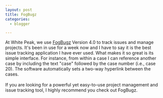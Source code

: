 ```yaml
---
layout: post
title: FogBugz
categories:
  - blogger

---
```


At White Peak, we use <a href="http://www.fogcreek.com/FogBUGZ/">FogBugz</a> Version 4.0 to track issues and manage projects.  It's been in use for a week now and I have to say it is the best issue tracking application I have ever used.  What makes it so great is its simple interface.  For instance, from within a case I can reference another case by including the text "case" followed by the case number (i.e., case 20).  The software automatically sets a two-way hyperlink between the cases.<br /><br />If you are looking for a powerful yet easy-to-use project management and issue tracking tool, I highly recommend you check out FogBugz.
